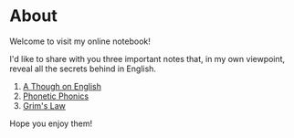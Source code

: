 # About

Welcome to visit my online notebook! 

I'd like to share with you three important notes that, in my own viewpoint, reveal all the secrets behind in English.

1. [A Though on English](english/a_thought_on_english.md)
2. [Phonetic Phonics](english/phonetic_phonics.md)
3. [Grim's Law](english/grimms_law.md)

Hope you enjoy them! 